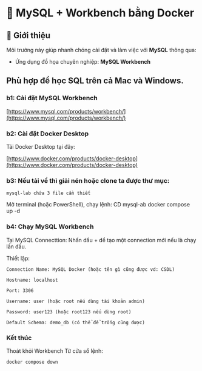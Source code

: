# 🐬 MySQL + Workbench bằng Docker

## 📌 Giới thiệu

Môi trường này giúp nhanh chóng cài đặt và làm việc với **MySQL** thông qua:
- Ứng dụng đồ họa chuyên nghiệp: **MySQL Workbench**

Phù hợp để học SQL trên cả **Mac** và **Windows**.
---
### b1: Cài đặt MySQL Workbench
[https://www.mysql.com/products/workbench/](https://www.mysql.com/products/workbench/)

### b2: Cài đặt Docker Desktop
Tải Docker Desktop tại đây:

[https://www.docker.com/products/docker-desktop](https://www.docker.com/products/docker-desktop)

### b3: Nếu tải về thì giải nén hoặc clone ta được thư mục:
    mysql-lab chứa 3 file cần thiết
Mở terminal (hoặc PowerShell), chạy lệnh:
    CD mysql-ab
    docker compose up -d

### b4: Chạy MySQL Workbench
Tại MySQL Connecttion: 
Nhấn dấu + dể tạo một connection mới nếu là chạy lần đầu.

Thiết lập:
    
    Connection Name: MySQL Docker (hoặc tên gì cũng được vd: CSDL)
    
    Hostname: localhost

    Port: 3306

    Username: user (hoặc root nếu dùng tài khoản admin)

    Password: user123 (hoặc root123 nếu dùng root)

    Default Schema: demo_db (có thể để trống cũng được)

### Kết thúc
Thoát khỏi Workbench
Từ cửa sổ lệnh: 

    docker compose down
